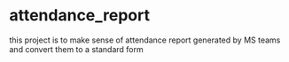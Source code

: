 # attendance_report

this project is to make sense of attendance report generated by MS teams and convert them to a standard form
